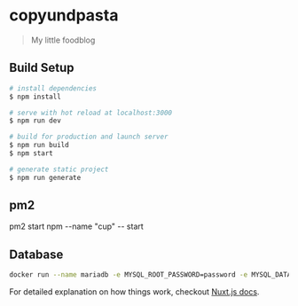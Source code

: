 # copyundpasta

> My little foodblog

## Build Setup

``` bash
# install dependencies
$ npm install

# serve with hot reload at localhost:3000
$ npm run dev

# build for production and launch server
$ npm run build
$ npm start

# generate static project
$ npm run generate
```

## pm2
pm2 start npm --name "cup" -- start

## Database
```bash
docker run --name mariadb -e MYSQL_ROOT_PASSWORD=password -e MYSQL_DATABASE=haimich -e MYSQL_USER=haimich -e MYSQL_PASSWORD=haimich -p 3306:3306 mariadb:10.3
```

For detailed explanation on how things work, checkout [Nuxt.js docs](https://nuxtjs.org).
